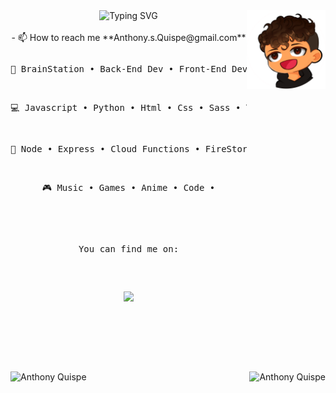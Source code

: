 <div align="center">
<img src="https://github.com/AnthonyQuispe/AnthonyQuispe/blob/main/assets/CartoonV.png" width="25%" align="right" />
<img src="https://readme-typing-svg.demolab.com?font=Inconsolata&weight=500&size=50&duration=4000&pause=300&center=true&vCenter=true&multiline=true&repeat=false&random=false&width=1500&height=200&lines=Hi+Nice+to+meet+you+%F0%9F%AB%B1%F0%9F%8F%BC%E2%80%8D%F0%9F%AB%B2%F0%9F%8F%BB+;My+name+is+Anthony;I'm+a+Full+Stack+Engineer+Wizard" alt="Typing SVG"  width="70%" /></a>
<br><br>
- 📫 How to reach me **Anthony.s.Quispe@gmail.com**
<pre>
<p align="center">💼 BrainStation • Back-End Dev • Front-End Dev</p>
<p align="center">💻 Javascript • Python • Html • Css • Sass • Typescript • </p>
<p align="center">📖 Node • Express • Cloud Functions • FireStore • MySQL •</p>
<p align="center">🎮 Music • Games • Anime • Code •</p>
<br>
<p>You can find me on:</p>

[![](https://img.shields.io/badge/linkedin-0a66c2)](http://linkedin.com/in/anthonyqs)

</pre>
<br><br><br>
<div align="center" >
<img align="left" src="https://github-readme-stats.vercel.app/api/top-langs?username=AnthonyQuispe&show_icons=true&locale=en&theme=dracula&layout=compact" alt="Anthony Quispe" /></p>
<img align="right" src="https://github-readme-stats.vercel.app/api?username=AnthonyQuispe&show_icons=true&locale=en&theme=dracula&layout=compact" alt="Anthony Quispe" /></p>
<div>
</div>
